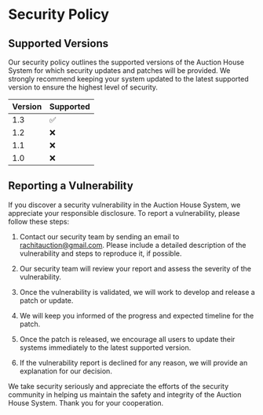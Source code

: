 # Security Policy

## Supported Versions

Our security policy outlines the supported versions of the Auction House System for which security updates and patches will be provided. We strongly recommend keeping your system updated to the latest supported version to ensure the highest level of security.

| Version | Supported          |
| ------- | ------------------ |
| 1.3     | :white_check_mark: |
| 1.2     | :x:                |
| 1.1     | :x:                |
| 1.0     | :x:                |

## Reporting a Vulnerability

If you discover a security vulnerability in the Auction House System, we appreciate your responsible disclosure. To report a vulnerability, please follow these steps:

1. Contact our security team by sending an email to [rachitauction@gmail.com](mailto:rachitauction@gmail.com). Please include a detailed description of the vulnerability and steps to reproduce it, if possible.

2. Our security team will review your report and assess the severity of the vulnerability.

3. Once the vulnerability is validated, we will work to develop and release a patch or update.

4. We will keep you informed of the progress and expected timeline for the patch.

5. Once the patch is released, we encourage all users to update their systems immediately to the latest supported version.

6. If the vulnerability report is declined for any reason, we will provide an explanation for our decision.

We take security seriously and appreciate the efforts of the security community in helping us maintain the safety and integrity of the Auction House System. Thank you for your cooperation.
